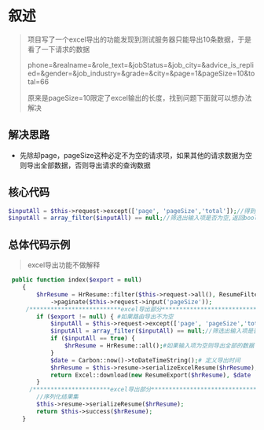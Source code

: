 # 叙述

> 项目写了一个excel导出的功能发现到测试服务器只能导出10条数据，于是看了一下请求的数据
>
> phone=&realname=&role_text=&jobStatus=&job_city=&advice_is_replied=&gender=&job_industry=&grade=&city=&page=1&pageSize=10&total=66
>
> 原来是pageSize=10限定了excel输出的长度，找到问题下面就可以想办法解决

## 解决思路

* 先除却page，pageSize这种必定不为空的请求项，如果其他的请求数据为空则导出全部数据，否则导出请求的查询数据

 ## 核心代码

```php
$inputAll = $this->request->except(['page', 'pageSize','total']);//得到除却页码与每页显示的个数的全部输入项
$inputAll = array_filter($inputAll) == null;//筛选出输入项是否为空,返回boolean类型
```

## 总体代码示例

> excel导出功能不做解释

```php
 public function index($export = null)
    {
        $hrResume = HrResume::filter($this->request->all(), ResumeFilter::class)
            ->paginate($this->request->input('pageSize'));
     /**************************excel导出部分**************************************************/
        if ($export != null) { #如果路由导出不为空
            $inputAll = $this->request->except(['page', 'pageSize','total']);//得到除却页码与每页显示的个数的全部输入项
            $inputAll = array_filter($inputAll) == null;//筛选出输入项是否为空
            if ($inputAll == true) {
                $hrResume = HrResume::all();#如果输入项为空则导出全部的数据
            }
            $date = Carbon::now()->toDateTimeString();# 定义导出时间
            $hrResume = $this->resume->serializeExcelResume($hrResume);# 序列化结果
            return Excel::download(new ResumeExport($hrResume), $date . '简历信息.xlsx'); 
        }
      /**********************excel导出部分*************************************/
        //序列化结果集
        $this->resume->serializeResume($hrResume);
        return $this->success($hrResume);
    }
```